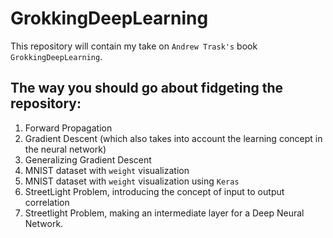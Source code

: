 # GrokkingDeepLearning
This repository will contain my take on `Andrew Trask's` book `GrokkingDeepLearning`.

## The way you should go about fidgeting the repository:
1. Forward Propagation
2. Gradient Descent (which also takes into account the learning concept in the neural network)
3. Generalizing Gradient Descent
4. MNIST dataset with `weight` visualization
5. MNIST dataset with `weight` visualization using `Keras`
6. StreetLight Problem, introducing the concept of input to output correlation
7. Streetlight Problem, making an intermediate layer for a Deep Neural Network.
